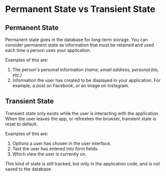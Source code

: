 # Permanent State vs Transient State

## Permanent State

Permanent state goes in the database for long-term storage. You can consider permanent state as information that must be retained and used each time a person uses your application.

Examples of this are:

1. The person's personal information _(name, email address, personal bio, etc.)_
1. Information the user has created to be displayed in your application. For example, a post on Facebook, or an image on Instagram.

## Transient State

Transient state only exists while the user is interacting with the application. When the user leaves the app, or refreshes the browser, transient state is reset to default.

Examples of this are:

1. Options a user has chosen in the user interface.
1. Text the user has entered into form fields.
1. Which view the user is currently on.

This kind of state is still tracked, but only in the application code, and is not saved to the database.